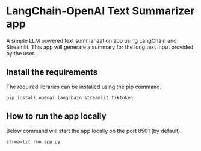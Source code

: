 # LangChain-OpenAI Text Summarizer app

A simple LLM powered text summarization app using LangChain and Streamlit.
This app will generate a summary for the long text input provided by the user.

## Install the requirements

The required libraries can be installed using the pip command.

`pip install openai langchain streamlit tiktoken`

## How to run the app locally

Below command will start the app locally on the port 8501 (by default).

`streamlit run app.py`
